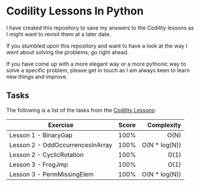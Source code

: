 # Codility Lessons In Python

I have created this repository to save my answers to the Codility lessons as I might want to revisit them at a later date.

If you stumbled upon this repository and want to have a look at the way I went about solving the problems, go right ahead. 

If you have come up with a more elegant way or a more pythonic way to solve a specific problem, please get in touch as I am always keen to learn new things and improve.

## Tasks

The following is a list of the tasks from the [Codility Lessons](https://app.codility.com/programmers/lessons):

Exercise | Score | Complexity
-------- | :---: | ----------:
Lesson 1 - BinaryGap | 100% | O(N)
Lesson 2 - OddOccurrencesInArray | 100% | O(N * log(N))
Lesson 2 - CyclicRotation | 100% | O(1)
Lesson 3 - FrogJmp | 100% | O(1)
Lesson 3 - PermMissingElem | 100% | O(N * log(N))
 